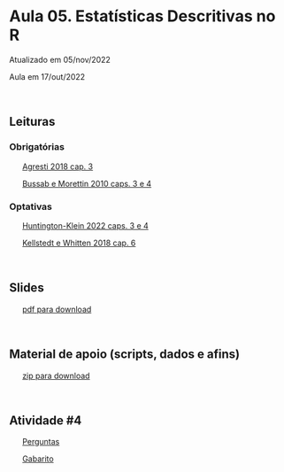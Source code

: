 

# Aula 05. Estatísticas Descritivas no R

Atualizado em 05/nov/2022

Aula em 17/out/2022

<br>

## Leituras

### Obrigatórias 

&nbsp;&nbsp;&nbsp;&nbsp;&nbsp; [Agresti 2018 cap. 3](leituras/agresti-2018-cap3.pdf)

&nbsp;&nbsp;&nbsp;&nbsp;&nbsp; [Bussab e Morettin 2010 caps. 3 e 4](leituras/bussab-morettin-2010-cap3e4.pdf)


### Optativas

&nbsp;&nbsp;&nbsp;&nbsp;&nbsp; [Huntington-Klein 2022 caps. 3 e 4](leituras/huntington-klein-2022-cap3e4.pdf)

&nbsp;&nbsp;&nbsp;&nbsp;&nbsp; [Kellstedt e Whitten 2018 cap. 6](leituras/kellstedt-whitten-2018-cap6.pdf)

<br>

## Slides
 
&nbsp;&nbsp;&nbsp;&nbsp;&nbsp; [pdf para download](slides/MQ_2022_Aula_05.pdf)
 
<br>

## Material de apoio (scripts, dados e afins)
 
&nbsp;&nbsp;&nbsp;&nbsp;&nbsp; [zip para download](material-apoio.zip)
 
<br> 

## Atividade \#4
 
&nbsp;&nbsp;&nbsp;&nbsp;&nbsp; [Perguntas](atividade/atividade04.r)

&nbsp;&nbsp;&nbsp;&nbsp;&nbsp; [Gabarito](atividade/atividade04-respostas.r)






